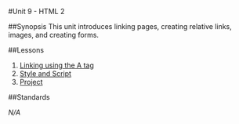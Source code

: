 #Unit 9 - HTML 2

##Synopsis
This unit introduces linking pages, creating relative links, images, and creating forms.

##Lessons

1. [Linking using the A tag](lessons/1-pagesStyles)
2. [Style and Script](lessons/2-styleScript)
3. [Project](lessons/3-project)

##Standards

*N/A*
